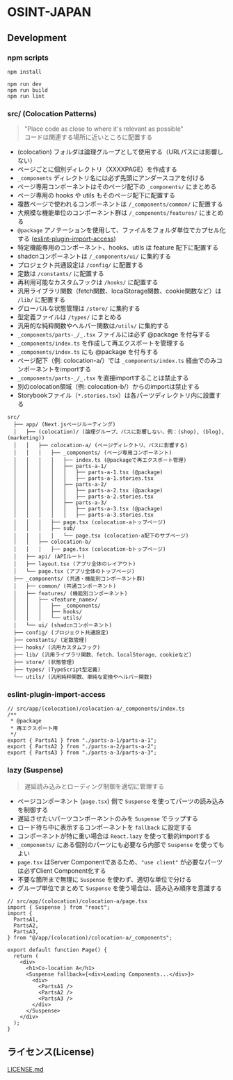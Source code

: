 # OSINT-JAPAN

## Development

### npm scripts

```
npm install

npm run dev
npm run build
npm run lint
```

### src/ (Colocation Patterns)

> "Place code as close to where it's relevant as possible"  
> コードは関連する場所に近いところに配置する

- (colocation) フォルダは論理グループとして使用する（URLパスには影響しない）
- ページごとに個別ディレクトリ（XXXXPAGE）を作成する
- `_components` ディレクトリ名には必ず先頭にアンダースコアを付ける
- ページ専用コンポーネントはそのページ配下の `_components/` にまとめる
- ページ専用の hooks や utils もそのページ配下に配置する
- 複数ページで使われるコンポーネントは `/_components/common/` に配置する
- 大規模な機能単位のコンポーネント群は `/_components/features/` にまとめる
- `@package` アノテーションを使用して、ファイルをフォルダ単位でカプセル化する ([eslint-plugin-import-access](https://github.com/uhyo/eslint-plugin-import-access))
- 特定機能専用のコンポーネント、hooks、utils は feature 配下に配置する
- shadcnコンポーネントは `/_components/ui/` に集約する
- プロジェクト共通設定は `/config/` に配置する
- 定数は `/constants/` に配置する
- 再利用可能なカスタムフックは `/hooks/` に配置する
- 汎用ライブラリ関数（fetch関数、localStorage関数、cookie関数など）は `/lib/` に配置する
- グローバルな状態管理は `/store/` に集約する
- 型定義ファイルは `/types/` にまとめる
- 汎用的な純粋関数やヘルパー関数は`/utils/` に集約する
- `_components/parts-_/_.tsx` ファイルには必ず @package を付与する
- `_components/index.ts` を作成して再エクスポートを管理する
- `_components/index.ts` にも @package を付与する
- ページ配下（例: colocation-a/）では `_components/index.ts` 経由でのみコンポーネントをimportする
- `_components/parts-_/_.tsx` を直接importすることは禁止する
- 別のcolocation領域（例: colocation-b/）からのimportは禁止する
- Storybookファイル（`*.stories.tsx`）は各パーツディレクトリ内に設置する

```plaintext
src/
  ├── app/ (Next.jsページルーティング)
  │   ├── (colocation)/ (論理グループ、パスに影響しない、例：(shop), (blog), (marketing))
  │   │   ├── colocation-a/ (ページディレクトリ、パスに影響する)
  │   │   │   ├── _components/ (ページ専用コンポーネント)
  │   │   │   │   ├── index.ts (@packageで再エクスポート管理)
  │   │   │   │   ├── parts-a-1/
  │   │   │   │   │   ├── parts-a-1.tsx (@package)
  │   │   │   │   │   ├── parts-a-1.stories.tsx
  │   │   │   │   ├── parts-a-2/
  │   │   │   │   │   ├── parts-a-2.tsx (@package)
  │   │   │   │   │   ├── parts-a-2.stories.tsx
  │   │   │   │   ├── parts-a-3/
  │   │   │   │   │   ├── parts-a-3.tsx (@package)
  │   │   │   │   │   ├── parts-a-3.stories.tsx
  │   │   │   ├── page.tsx (colocation-aトップページ)
  │   │   │   ├── sub/
  │   │   │   │   └── page.tsx (colocation-a配下のサブページ)
  │   │   ├── colocation-b/
  │   │   │   ├── page.tsx (colocation-bトップページ)
  │   ├── api/ (APIルート)
  │   ├── layout.tsx (アプリ全体のレイアウト)
  │   └── page.tsx (アプリ全体のトップページ)
  ├── _components/ (共通・機能別コンポーネント群)
  │   ├── common/ (共通コンポーネント)
  │   ├── features/ (機能別コンポーネント)
  │   │   ├── <feature_name>/
  │   │   │   ├── _components/
  │   │   │   ├── hooks/
  │   │   │   └── utils/
  │   └── ui/ (shadcnコンポーネント)
  ├── config/ (プロジェクト共通設定)
  ├── constants/ (定数管理)
  ├── hooks/ (汎用カスタムフック)
  ├── lib/ (汎用ライブラリ関数、fetch、localStorage、cookieなど)
  ├── store/ (状態管理)
  ├── types/ (TypeScript型定義)
  └── utils/ (汎用純粋関数、単純な変換やヘルパー関数)
```

### eslint-plugin-import-access

```tsx
// src/app/(colocation)/colocation-a/_components/index.ts
/**
 * @package
 * 再エクスポート用
 */
export { PartsA1 } from "./parts-a-1/parts-a-1";
export { PartsA2 } from "./parts-a-2/parts-a-2";
export { PartsA3 } from "./parts-a-3/parts-a-3";
```

### lazy (Suspense)

> 遅延読み込みとローディング制御を適切に管理する

- ページコンポーネント (`page.tsx`) 側で `Suspense` を使ってパーツの読み込みを制御する
- 遅延させたいパーツコンポーネントのみを `Suspense` でラップする
- ロード待ち中に表示するコンポーネントを `fallback` に設定する
- コンポーネントが特に重い場合は `React.lazy` を使って動的importする
- `_components/` にある個別のパーツにも必要なら内部で `Suspense` を使ってもよい
- `page.tsx` はServer Componentであるため、`"use client"` が必要なパーツは必ずClient Component化する
- 不要な箇所まで無理に `Suspense` を使わず、適切な単位で分ける
- グループ単位でまとめて `Suspense` を使う場合は、読み込み順序を意識する

```tsx
// src/app/(colocation)/colocation-a/page.tsx
import { Suspense } from "react";
import {
  PartsA1,
  PartsA2,
  PartsA3,
} from "@/app/(colocation)/colocation-a/_components";

export default function Page() {
  return (
    <div>
      <h1>Co-location A</h1>
      <Suspense fallback={<div>Loading Components...</div>}>
        <div>
          <PartsA1 />
          <PartsA2 />
          <PartsA3 />
        </div>
      </Suspense>
    </div>
  );
}
```

## ライセンス(License)

[LICENSE.md](https://github.com/Coordinate-Cat/OSINT-JAPAN/blob/main/LICENSE)

